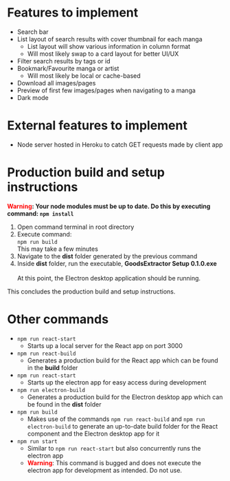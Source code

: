 # Features to implement

- Search bar
- List layout of search results with cover thumbnail for each manga
  - List layout will show various information in column format
  - Will most likely swap to a card layout for better UI/UX
- Filter search results by tags or id
- Bookmark/Favourite manga or artist
  - Will most likely be local or cache-based
- Download all images/pages
- Preview of first few images/pages when navigating to a manga
- Dark mode

# External features to implement

- Node server hosted in Heroku to catch GET requests made by client app

# Production build and setup instructions

<b><span style="color: red;">Warning</span>: Your node modules must be up to date. Do this by executing command: `npm install`</b>

1. Open command terminal in root directory
2. Execute command:
   <br>
   `npm run build`
   <br>
   This may take a few minutes
3. Navigate to the <b>dist</b> folder generated by the previous command
4. Inside <b>dist</b> folder, run the executable, <b>GoodsExtractor Setup 0.1.0.exe</b>
   <br>
   <br>
   At this point, the Electron desktop application should be running.

This concludes the production build and setup instructions.

# Other commands
- `npm run react-start`
  - Starts up a local server for the React app on port 3000
- `npm run react-build`
  - Generates a production build for the React app which can be found in the <b>build</b> folder
- `npm run react-start`
  - Starts up the electron app for easy access during development
- `npm run electron-build`
  - Generates a production build for the Electron desktop app which can be found in the <b>dist</b> folder
- `npm run build`
  - Makes use of the commands `npm run react-build` and `npm run electron-build` to generate an up-to-date build folder for the React component and the Electron desktop app for it
- `npm run start`
  - Similar to `npm run react-start` but also concurrently runs the electron app
  - <span style="color: red;"><b>Warning</b></span>: This command is bugged and does not execute the electron app for development as intended. Do not use.
